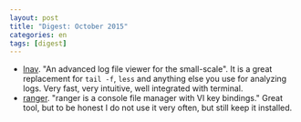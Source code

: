 ```yaml
---
layout: post
title: "Digest: October 2015"
categories: en
tags: [digest]
---
```


- [lnav](http://lnav.org). "An advanced log file viewer for the small-scale".
    It is a great replacement for `tail -f`, `less` and anything else you use
    for analyzing logs. Very fast, very intuitive, well integrated with terminal.
- [ranger](http://ranger.nongnu.org). "ranger is a console file manager with VI key bindings."
    Great tool, but to be honest I do not use it very often, but still keep it
    installed.
